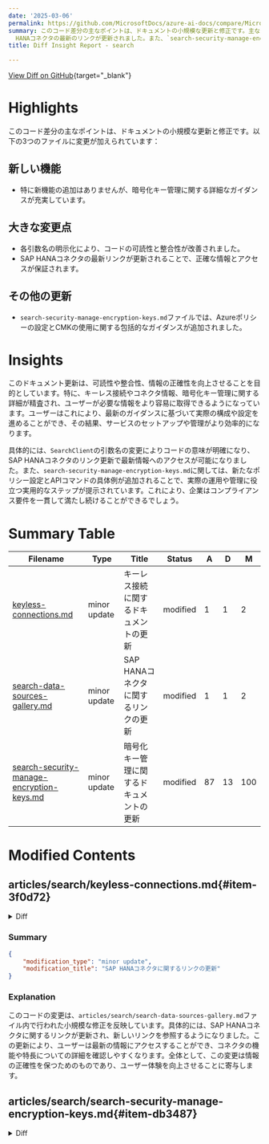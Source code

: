 ```yaml
---
date: '2025-03-06'
permalink: https://github.com/MicrosoftDocs/azure-ai-docs/compare/MicrosoftDocs:71adf7f...MicrosoftDocs:31c2d64
summary: このコード差分の主なポイントは、ドキュメントの小規模な更新と修正です。主な変更としては、暗号化キー管理に関する詳細なガイダンスが充実し、コードの可読性と整合性が改善されました。具体的には、引数名が明示化され、SAP
  HANAコネクタの最新のリンクが更新されました。また、`search-security-manage-encryption-keys.md`ファイルには、Azureポリシーの設定とCMKの使用に関する包括的なガイダンスが追加されました。この更新により、ユーザーは最新の情報を基にサービスの構成や管理をより効率的に行えるようになります。
title: Diff Insight Report - search

---
```


[View Diff on GitHub](https://github.com/MicrosoftDocs/azure-ai-docs/compare/MicrosoftDocs:71adf7f...MicrosoftDocs:31c2d64){target="_blank"}

# Highlights
このコード差分の主なポイントは、ドキュメントの小規模な更新と修正です。以下の3つのファイルに変更が加えられています：

## 新しい機能
- 特に新機能の追加はありませんが、暗号化キー管理に関する詳細なガイダンスが充実しています。

## 大きな変更点
- 各引数名の明示化により、コードの可読性と整合性が改善されました。
- SAP HANAコネクタの最新リンクが更新されることで、正確な情報とアクセスが保証されます。

## その他の更新
- `search-security-manage-encryption-keys.md`ファイルでは、Azureポリシーの設定とCMKの使用に関する包括的なガイダンスが追加されました。

# Insights
このドキュメント更新は、可読性や整合性、情報の正確性を向上させることを目的としています。特に、キーレス接続やコネクタ情報、暗号化キー管理に関する詳細が精査され、ユーザーが必要な情報をより容易に取得できるようになっています。ユーザーはこれにより、最新のガイダンスに基づいて実際の構成や設定を進めることができ、その結果、サービスのセットアップや管理がより効率的になります。

具体的には、`SearchClient`の引数名の変更によりコードの意味が明確になり、SAP HANAコネクタのリンク更新で最新情報へのアクセスが可能になりました。また、`search-security-manage-encryption-keys.md`に関しては、新たなポリシー設定とAPIコマンドの具体例が追加されることで、実際の運用や管理に役立つ実用的なステップが提示されています。これにより、企業はコンプライアンス要件を一貫して満たし続けることができるでしょう。

# Summary Table
|  Filename  | Type |    Title    | Status | A  | D  | M  |
|------------|------|-------------|--------|----|----|----|
| [keyless-connections.md](#item-3f0d72) | minor update | キーレス接続に関するドキュメントの更新 | modified | 1 | 1 | 2 | 
| [search-data-sources-gallery.md](#item-18727f) | minor update | SAP HANAコネクタに関するリンクの更新 | modified | 1 | 1 | 2 | 
| [search-security-manage-encryption-keys.md](#item-db3487) | minor update | 暗号化キー管理に関するドキュメントの更新 | modified | 87 | 13 | 100 | 


# Modified Contents
## articles/search/keyless-connections.md{#item-3f0d72}

<details>
<summary>Diff</summary>
````diff
@@ -196,7 +196,7 @@ credential = DefaultAzureCredential(authority=authority)
 
 search_client = SearchClient(
     endpoint=service_endpoint, 
-    index=index_name, 
+    index_name=index_name, 
     credential=credential, 
     audience=audience)
 
````
</details>

### Summary

```json
{
    "modification_type": "minor update",
    "modification_title": "キーレス接続に関するドキュメントの更新"
}
```

### Explanation
このコードの変更は、`articles/search/keyless-connections.md`ファイル内の内容に対する小規模な更新を示しています。具体的には、`SearchClient`を呼び出す際の引数の順序が変更され、`index`から`index_name`に引数の名前が明示的に修正されています。この変更は、コードの可読性を向上させることを目的としており、ユーザーがどの引数が何を指しているのかをより明確に理解できるようになります。全体として、この変更は動作には影響を与えず、ドキュメント内の整合性を改善するためのものです。

## articles/search/search-data-sources-gallery.md{#item-18727f}

<details>
<summary>Diff</summary>
````diff
@@ -2327,7 +2327,7 @@ By [BA Insight](https://www.bainsight.com/)
 
 The SAP HANA Connector honors the security of the source database and provides both full and incremental crawls, so users always have the latest information available to them. It indexes content from SAP HANA into Azure AI Search, surfacing it through BA Insight's SmartHub to provide users with integrated search results.
 
-[More details](https://www.bainsight.com/connectors/sap-hana-connector-sharepoint-azure-elasticsearch/)
+[More details](https://www.bainsight.com/connectors/connector-sap-hana-cloud-version/)
 
 :::column-end:::
 :::column span="":::
````
</details>

### Summary

```json
{
    "modification_type": "minor update",
    "modification_title": "SAP HANAコネクタに関するリンクの更新"
}
```

### Explanation
このコードの変更は、`articles/search/search-data-sources-gallery.md`ファイル内で行われた小規模な修正を反映しています。具体的には、SAP HANAコネクタに関するリンクが更新され、新しいリンクを参照するようになりました。この更新により、ユーザーは最新の情報にアクセスすることができ、コネクタの機能や特長についての詳細を確認しやすくなります。全体として、この変更は情報の正確性を保つためのものであり、ユーザー体験を向上させることに寄与します。

## articles/search/search-security-manage-encryption-keys.md{#item-db3487}

<details>
<summary>Diff</summary>
````diff
@@ -320,17 +320,19 @@ Azure policies help to enforce organizational standards and to assess compliance
 
 | Effect | Effect if enabled|
 |--------|------------------|
-| [**AuditIfNotExists**](/azure/governance/policy/concepts/effect-audit-if-not-exists) | Checks for compliance: do objects have a customer-managed key defined, and is the content encrypted. This effect applies to existing services with content. It's evaluated each time an object is created or updated, or [per the evaluation schedule](/azure/governance/policy/overview#understand-evaluation-outcomes). [Learn more...](https://portal.azure.com/#view/Microsoft_Azure_Policy/PolicyDetailBlade/definitionId/%2Fproviders%2FMicrosoft.Authorization%2FpolicyDefinitions%2F356da939-f20a-4bb9-86f8-5db445b0e354) |
+| [**AuditIfNotExists**](/azure/governance/policy/concepts/effect-audit-if-not-exists) | Checks for policy compliance: do objects have a customer-managed key defined, and is the content encrypted. This effect applies to existing services with content. It's evaluated each time an object is created or updated, or [per the evaluation schedule](/azure/governance/policy/overview#understand-evaluation-outcomes). [Learn more...](https://portal.azure.com/#view/Microsoft_Azure_Policy/PolicyDetailBlade/definitionId/%2Fproviders%2FMicrosoft.Authorization%2FpolicyDefinitions%2F356da939-f20a-4bb9-86f8-5db445b0e354) |
 | [**Deny**](/azure/governance/policy/concepts/effect-deny) | Checks for policy enforcement: does the search service have [SearchEncryptionWithCmk](/rest/api/searchmanagement/services/create-or-update?view=rest-searchmanagement-2023-11-01&tabs=HTTP#searchencryptionwithcmk&preserve-view=true) set to `Enabled`. This effect applies to new services only, which must be created with encryption enabled. Existing services remain operational but you can't update them unless you patch the service. None of the tools used for provisioning services expose this property, so be aware that setting the policy limits you to [programmatic set up](#enable-cmk-policy-enforcement).|
 
 ### Assign a policy
 
-1. Navigate to a built-in policy and then select **Assign**.
+1. In the Azure portal, navigate to a built-in policy and then select **Assign**.
 
    + [AuditIfExists](https://portal.azure.com/#view/Microsoft_Azure_Policy/PolicyDetailBlade/definitionId/%2Fproviders%2FMicrosoft.Authorization%2FpolicyDefinitions%2F76a56461-9dc0-40f0-82f5-2453283afa2f)
 
    + [Deny](https://portal.azure.com/#view/Microsoft_Azure_Policy/PolicyDetailBlade/definitionId/%2Fproviders%2FMicrosoft.Authorization%2FpolicyDefinitions%2F356da939-f20a-4bb9-86f8-5db445b0e354)
 
+   Here's an example of the **AuditIfExists** policy in the Azure portal:
+
    :::image type="content" source="media/search-security-manage-encryption-keys/assign-policy.png" alt-text="Screenshot of assigning built-in CMK policy." border="true":::
 
 1. Set [policy scope](/azure/governance/policy/concepts/scope) by selecting the subscription and resource group. Exclude any search services for which the policy shouldn't apply.
@@ -339,22 +341,94 @@ Azure policies help to enforce organizational standards and to assess compliance
 
 ### Enable CMK policy enforcement
 
-+ For new search services, create them with [SearchEncryptionWithCmk](/rest/api/searchmanagement/services/create-or-update?view=rest-searchmanagement-2023-11-01&tabs=HTTP#searchencryptionwithcmk&preserve-view=true) set to `Enabled`. Neither the Azure portal nor the command line tools (the Azure CLI and Azure PowerShell) provide this property, but you can use [Management REST API](/rest/api/searchmanagement/services/create-or-update) to provision a search service with a CMK policy definition.
+A policy that's assigned to a resource group in your subscription is effective immediately. Audit policies flag non-compliant resources, but Deny policies prevent the creation and update of non-compliant search services. This section explains how to create a compliant search service or update a service to make it compliant. To bring objects into compliance, start at [step one](#step-1-create-an-encryption-key) of this article.
 
-+ For existing search services, patch them using [Services - Update API](/rest/api/searchmanagement/services/update).
+#### Create a compliant search service
 
-   ```http
-   PATCH https://management.azure.com/subscriptions/<your-subscription-Id>/resourceGroups/<your-resource-group-name>/providers/Microsoft.Search/searchServices/<your-search-service-name>?api-version=2023-11-01
-  
-   {
-      "properties": {
-          "encryptionWithCmk": {
-              "enforcement": "Enabled"
-          }
+For new search services, create them with [SearchEncryptionWithCmk](/rest/api/searchmanagement/services/create-or-update?view=rest-searchmanagement-2023-11-01&tabs=HTTP#searchencryptionwithcmk&preserve-view=true) set to `Enabled`. 
+
+Neither the Azure portal nor the command line tools (the Azure CLI and Azure PowerShell) provide this property natively, but you can use [Management REST API](/rest/api/searchmanagement/services/create-or-update) to provision a search service with a CMK policy definition. You can also use the Azure CLI `az resource create` or `update` command to set properties as name-value pairs.
+
+### [**Management REST API**](#tab/mgmt-rest-create)
+
+This example is from [Manage your Azure AI Search service with REST APIs](search-manage-rest.md), modified to include the [SearchEncryptionWithCmk](/rest/api/searchmanagement/services/create-or-update?view=rest-searchmanagement-2023-11-01&tabs=HTTP#searchencryptionwithcmk&preserve-view=true) property.
+
+```rest
+### Create a search service (provide an existing resource group)
+@resource-group = my-rg
+@search-service-name = my-search
+PUT https://management.azure.com/subscriptions/{{subscriptionId}}/resourceGroups/{{resource-group}}/providers/Microsoft.Search/searchServices/{{search-service-name}}?api-version=2023-11-01 HTTP/1.1
+     Content-type: application/json
+     Authorization: Bearer {{token}}
+
+    {
+        "location": "North Central US",
+        "sku": {
+            "name": "basic"
+        },
+        "properties": {
+            "replicaCount": 1,
+            "partitionCount": 1,
+            "hostingMode": "default",
+            "encryptionWithCmk": {
+                "enforcement": "Enabled"
+        }
       }
-   }
+    }
+```
+
+### [**Azure CLI**](#tab/azure-cli-create)
+
+1. Create your search service using the examples in [Manage your Azure AI Search service with the Azure CLI](search-manage-azure-cli.md).
+
+1. Patch your service using the update command, substituting valid values for an existing search service and resource group.
+
+   ```azurecli
+   az resource update --name SEARCH-SERVICE-PLACEHOLDER --resource-group RESOURCE-GROUP-PLACEHOLDER --resource-type searchServices --namespace Microsoft.Search --set properties.encryptionWithCmk.enforcement=Enabled
    ```
 
+---
+
+#### Update an existing search service
+
+For existing search services that are now non-compliant, patch them using [Services - Update API](/rest/api/searchmanagement/services/update). Patching the services restores the ability to update search service properties.
+
+### [**Management REST API**](#tab/mgmt-rest-update)
+
+```http
+PATCH https://management.azure.com/subscriptions/<your-subscription-Id>/resourceGroups/<your-resource-group-name>/providers/Microsoft.Search/searchServices/<your-search-service-name>?api-version=2023-11-01
+
+{
+  "properties": {
+      "encryptionWithCmk": {
+          "enforcement": "Enabled"
+      }
+  }
+}
+```
+
+### [**Azure CLI**](#tab/azure-cli-update)
+
+Run the following command, substituting valid values for the search service and resource group.
+
+```azurecli
+az resource update --name SEARCH-SERVICE-PLACEHOLDER --resource-group RESOURCE-GROUP-PLACEHOLDER --resource-type searchServices --namespace Microsoft.Search --set properties.encryptionWithCmk.enforcement=Enabled
+```
+
+The response should include the following statement:
+
+```bash
+"encryptionWithCmk": {
+      "encryptionComplianceStatus": "NonCompliant",
+      "enforcement": "Enabled"
+    }
+...
+```
+
+"Non-compliant" means the search service has existing objects that aren't CMK encrypted. To achieve compliance, recreate each object, specifying an encryption key.
+
+---
+
 ## Rotate or update encryption keys
 
 Use the following instructions to rotate keys or to migrate from Azure Key Vault to the Hardware Security Model (HSM). 
````
</details>

### Summary

```json
{
    "modification_type": "minor update",
    "modification_title": "暗号化キー管理に関するドキュメントの更新"
}
```

### Explanation
このコードの変更は、`articles/search/search-security-manage-encryption-keys.md`ファイルの内容に対する大規模な修正を含んでいます。主に、Azureポリシーの適用や、顧客管理キー（CMK）を使用した暗号化の設定に関する詳細なガイダンスが追加されました。また、ポリシーの適用方法や、サービスの作成・更新に関する具体的な手順が強化され、管理REST APIやAzure CLIを利用した具体的なコマンド例も新たに含まれています。

この更新により、ユーザーはいかにして新しい検索サービスでCMKポリシーを有効にし、既存のサービスをコンプライアンス状態に戻すかのプロセスをより明確に理解できるようになります。全体として、ドキュメントの内容が充実し、具体的な使用例を通じて実行可能な手順が提供されています。


